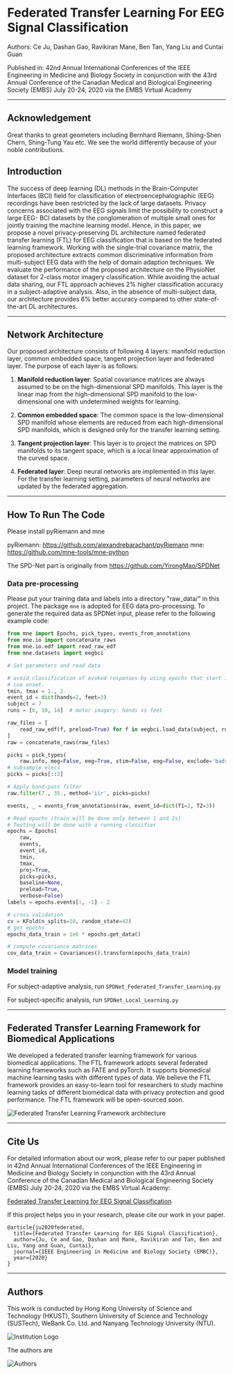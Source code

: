 # Federated Transfer Learning For EEG Signal Classification

Authors: Ce Ju, Dashan Gao, Ravikiran Mane, Ben Tan, Yang Liu and Cuntai Guan

Published in: 42nd Annual International Conferences of the IEEE Engineering in Medicine and Biology Society in 
conjunction with the 43rd Annual Conference of the Canadian Medical and Biological Engineering Society (EMBS)
July 20-24, 2020 via the EMBS Virtual Academy

---

## Acknowledgement
Great thanks to great geometers including Bernhard Riemann, Shiing-Shen Chern, Shing-Tung Yau etc. We see the world differently because of your noble contributions.

## Introduction

<!--- ![Federated Learning](https://github.com/DashanGao/Federated-Transfer-Leraning-for-EEG/blob/master/imgs/federated_learning.png =250*250)![Federated Learning EEG](https://github.com/DashanGao/Federated-Transfer-Leraning-for-EEG/blob/master/imgs/federated_learning_eeg.png =250*250) --->

The success of deep learning (DL) methods in the Brain-Computer Interfaces (BCI) field for classification of 
electroencephalographic (EEG) recordings have been restricted by the lack of large datasets. Privacy concerns 
associated with the EEG signals limit the possibility to construct a large EEG- BCI datasets by the conglomeration of 
multiple small ones for jointly training the machine learning model. Hence, in this paper, we propose a novel 
privacy-preserving DL architecture named federated transfer learning (FTL) for EEG classification that is based on the 
federated learning framework. Working with the single-trial covariance matrix, the proposed architecture extracts common 
discriminative information from multi-subject EEG data with the help of domain adaption techniques. We evaluate 
the performance of the proposed architecture on the PhysioNet dataset for 2-class motor imagery classification. 
While avoiding the actual data sharing, our FTL approach achieves 2% higher classification accuracy in a 
subject-adaptive analysis. Also, in the absence of multi-subject data, our architecture provides 6% better accuracy 
compared to other state-of-the-art DL architectures.

---

## Network Architecture

Our proposed architecture consists of following 4 layers:
manifold reduction layer, common embedded space, tangent projection layer and federated layer. 
The purpose of each layer is as follows:

1. **Manifold reduction layer**: Spatial covariance matrices are always assumed to be on the high-dimensional 
SPD manifolds. This layer is the linear map from the high-dimensional SPD manifold to the low-dimensional one 
with undetermined weights for learning.

2. **Common embedded space**: The common space is the low-dimensional SPD manifold whose elements are reduced from 
each high-dimensional SPD manifolds, which is designed only for the transfer learning setting.

3. **Tangent projection layer**: This layer is to project the matrices on SPD manifolds to its tangent space, 
which is a local linear approximation of the curved space.

4. **Federated layer**: Deep neural networks are implemented in this layer. For the transfer learning setting, 
parameters of neural networks are updated by the federated aggregation.


---

## How To Run The Code

Please install pyRiemann and mne

pyRiemann: https://github.com/alexandrebarachant/pyRiemann
mne: https://github.com/mne-tools/mne-python

The SPD-Net part is originally from https://github.com/YirongMao/SPDNet

### Data pre-processing

Please put your training data and labels into a directory "raw_data/" in this project.
The package `mne` is adopted for EEG data pro-processing. To generate the required data as SPDNet input, please refer to the following example code: 

```python        
from mne import Epochs, pick_types, events_from_annotations
from mne.io import concatenate_raws
from mne.io.edf import read_raw_edf
from mne.datasets import eegbci

# Set parameters and read data

# avoid classification of evoked responses by using epochs that start 1s after
# cue onset.
tmin, tmax = 1., 2.
event_id = dict(hands=2, feet=3)
subject = 7
runs = [6, 10, 14]  # motor imagery: hands vs feet

raw_files = [
    read_raw_edf(f, preload=True) for f in eegbci.load_data(subject, runs)
]
raw = concatenate_raws(raw_files)

picks = pick_types(
    raw.info, meg=False, eeg=True, stim=False, eog=False, exclude='bads')
# subsample elecs
picks = picks[::2]

# Apply band-pass filter
raw.filter(7., 35., method='iir', picks=picks)

events, _ = events_from_annotations(raw, event_id=dict(T1=2, T2=3))

# Read epochs (train will be done only between 1 and 2s)
# Testing will be done with a running classifier
epochs = Epochs(
    raw,
    events,
    event_id,
    tmin,
    tmax,
    proj=True,
    picks=picks,
    baseline=None,
    preload=True,
    verbose=False)
labels = epochs.events[:, -1] - 2

# cross validation
cv = KFold(n_splits=10, random_state=42)
# get epochs
epochs_data_train = 1e6 * epochs.get_data()

# compute covariance matrices
cov_data_train = Covariances().transform(epochs_data_train)
```

### Model training

For subject-adaptive analysis, run `SPDNet_Federated_Transfer_Learning.py `

For subject-specific analysis, run `SPDNet_Local_Learning.py`

---

## Federated Transfer Learning Framework for Biomedical Applications

We developed a federated transfer learning framework for various biomedical applications.
The FTL framework adopts several federated learning frameworks such as FATE and pyTorch. 
It supports biomedical machine learning tasks with different types of data.
We believe the FTL framework provides an easy-to-learn tool for researchers to study machine learning tasks of 
different biomedical data with privacy protection and good performance. The FTL framework will be open-sourced soon. 

![Federated Transfer Learning Framework architecture](https://github.com/DashanGao/Federated-Transfer-Leraning-for-EEG/blob/master/imgs/ftl_framework.png)

---

## Cite Us

For detailed information about our work, please refer to our paper published in 42nd Annual International Conferences 
of the IEEE Engineering in Medicine and Biology Society in conjunction with the 43rd Annual Conference of the Canadian 
Medical and Biological Engineering Society (EMBS)
July 20-24, 2020 via the EMBS Virtual Academy: 

[Federated Transfer Learning for EEG Signal Classification](https://arxiv.org/abs/2004.12321)

If this project helps you in your research, please cite our work in your paper.

```
@article{ju2020federated,
  title={Federated Transfer Learning for EEG Signal Classification},
  author={Ju, Ce and Gao, Dashan and Mane, Ravikiran and Tan, Ben and Liu, Yang and Guan, Cuntai},
  journal={IEEE Engineering in Medicine and Biology Society (EMBC)},
  year={2020}
}
```

---

## Authors

This work is conducted by Hong Kong University of Science and Technology (HKUST), Southern University of Science and Technology (SUSTech), WeBank Co. Ltd. and Nanyang Technology University (NTU).

![Institution Logo](https://github.com/DashanGao/Federated-Transfer-Leraning-for-EEG/blob/master/imgs/institution_logo.png)

The authors are

![Authors](https://github.com/DashanGao/Federated-Transfer-Leraning-for-EEG/blob/master/imgs/authors_embc.png)


